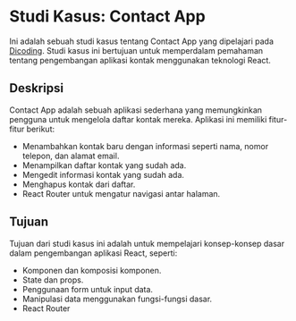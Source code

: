 # Studi Kasus: Contact App

Ini adalah sebuah studi kasus tentang Contact App yang dipelajari pada [Dicoding](https://www.dicoding.com). Studi kasus ini bertujuan untuk memperdalam pemahaman tentang pengembangan aplikasi kontak menggunakan teknologi React.

## Deskripsi

Contact App adalah sebuah aplikasi sederhana yang memungkinkan pengguna untuk mengelola daftar kontak mereka. Aplikasi ini memiliki fitur-fitur berikut:

- Menambahkan kontak baru dengan informasi seperti nama, nomor telepon, dan alamat email.
- Menampilkan daftar kontak yang sudah ada.
- Mengedit informasi kontak yang sudah ada.
- Menghapus kontak dari daftar.
- React Router untuk mengatur navigasi antar halaman.

## Tujuan

Tujuan dari studi kasus ini adalah untuk mempelajari konsep-konsep dasar dalam pengembangan aplikasi React, seperti:

- Komponen dan komposisi komponen.
- State dan props.
- Penggunaan form untuk input data.
- Manipulasi data menggunakan fungsi-fungsi dasar.
- React Router 

